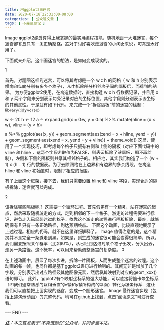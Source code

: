 ```yaml
---
title: 用ggplot2画迷宫
date: 2020-07-18T22:31:00+08:00
categories: [ 公众号文章 ]
tags: [ 不靠谱颜论 ]
---
```


Image
ggplot2绝对算得上我掌握的最实用编程技能。随机地画一大堆迷宫，每个迷宫都有且只有一条正确路径，这对于讨好喜欢走迷宫的小闺女来说，可真是太好用了。

下面就来介绍，这个画迷宫的想法，是如何变成现实的。

1

首先，对题图这样的迷宫，可以将其考虑是一个 w x h 的网格（ w 和 h 分别表示横向和纵向分别有多少个格子），从中拆除部分相邻格子间的隔板后，而得到的结果。
为方便ggplot2使用，在构造数据时，直接构造 w x h 行数据记录，并且用 x 和 y 两个字段来分别表示每条记录对应的坐标位置，其他字段则分别表示该坐标的其他属性。于是就有如下代码，来完成一个“拆除隔板”前的迷宫的绘制：
library(tidyverse)

w <- 20
h <- 12
a <- expand.grid(x = 0:w, y = 0:h) %>%
  mutate(hline = (x < w), vline = (y < h))

a %>%
  ggplot(aes(x, y)) +
  geom_segment(aes(xend = x + hline, yend = y)) +
  geom_segment(aes(xend = x, yend = y + vline)) +
  theme_void()
这里，使用了一个实现技巧，即考虑每个格子只拥有右侧和上侧的隔板（对应下面代码中的 vline 和 hline ，这两个字段若取值为FALSE，则表示拆除了该隔板，即不再绘制），左侧和下侧的隔板则共享其相邻格子的。相应地，其实我们构造了一个 (w + 1) x (h + 1) 行的数据表。为了去除网格在上边界和有边界的多余线段，在构造 hline 和 vline 初始值时，限制了相应的范围。



有了上面这个框架，接下去，我们只需要设置 hline 和 vline 字段，实现合适的隔板拆除，迷宫就可以完成。

2

该拆除哪些隔板呢？
这需要一个循环过程。首先假定有一个精灵，站在迷宫的起点，然后采取随机游走的方式，走到相邻的下一个格子。游走的过程需要进行标记，避免走入已经到达过的格子。依靠这个游走的过程进行隔板拆除，最终，就能确保有且只有一条正确路径，到达预期终点。
下面这个动画，比较直观地展示了上述过程。相应的代码，就不在这里详细解释了。
Image
值得注意的是，这个精灵并不是完全一条道走到黑。如果是，则生成的迷宫很可能会变得很简单。所以，我们需要按照某个概率（比如10%），从已经到达过的某个格子出发，分叉出去，走另一条路径。这个概率，可以用来帮助调整迷宫的复杂度。
3

在上述动画中，展示了每次步进，拆除一片隔板，从而生成整个迷宫的过程。这个动画的每一帧，也同样都是基于ggplot2语句进行绘制的。其间无非是增加了几个字段，分别表示出对应路径及其他图像元素，然后将其映射到对应的geom_xxx() 语句即可。
此外，ggplot2有个映射坐标系的强大功能，可以直接将笛卡尔坐标系（即我们通常熟悉的互相垂直的x轴和y轴所构成的平面）转化为极坐标系。这让我们可以直接把上面实现的迷宫，变成一个圆形迷宫。
Image
最终迷宫实现（包括上述演示动画）的完整代码，均可在github上找到，点击“阅读原文”可进行查看。

<div class="p-5 text-center">--- END ---</div>

<i><b>注：</b>本文首发表于[“不靠谱颜论”公众号](https://mp.weixin.qq.com/s/qeQ04mliUh-9rTVSpfAY2g)，并同步至本站。</i>
